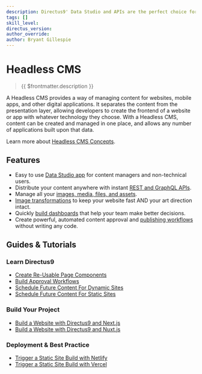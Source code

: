 ```yaml
---
description: Directus9' Data Studio and APIs are the perfect choice for your Headless CMS.
tags: []
skill_level:
directus_version:
author_override:
author: Bryant Gillespie
---
```


# Headless CMS

> {{ $frontmatter.description }}

A Headless CMS provides a way of managing content for websites, mobile apps, and other digital applications. It
separates the content from the presentation layer, allowing developers to create the frontend of a website or app with
whatever technology they choose. With a Headless CMS, content can be created and managed in one place, and allows any
number of applications built upon that data.

Learn more about [Headless CMS Concepts](/use-cases/headless-cms/concepts).

## Features

- Easy to use [Data Studio app](/app/overview) for content managers and non-technical users.
- Distribute your content anywhere with instant [REST and GraphQL APIs](/reference/introduction).
- Manage all your [images, media, files, and assets](/app/file-library).
- [Image transformations](/reference/files.html#requesting-a-thumbnail) to keep your website fast AND your art direction
  intact.
- Quickly [build dashboards](/app/insights) that help your team make better decisions.
- Create powerful, automated content approval and [publishing workflows](/cookbook/permissions/basic-workflows) without
  writing any code.

## Guides & Tutorials

### Learn Directus9

- [Create Re-Usable Page Components](/guides/headless-cms/reusable-components)
- [Build Approval Workflows](/guides/headless-cms/approval-workflows)
- [Schedule Future Content For Dynamic Sites](/guides/headless-cms/schedule-content/dynamic-sites)
- [Schedule Future Content For Static Sites](/guides/headless-cms/schedule-content/static-sites)

### Build Your Project

- [Build a Website with Directus9 and Next.js](/guides/headless-cms/build-static-website/next-13)
- [Build a Website with Directus9 and Nuxt.js](/guides/headless-cms/build-static-website/nuxt-3)

### Deployment & Best Practice

- [Trigger a Static Site Build with Netlify](/guides/headless-cms/trigger-static-builds/netlify)
- [Trigger a Static Site Build with Vercel](/guides/headless-cms/trigger-static-builds/vercel)
